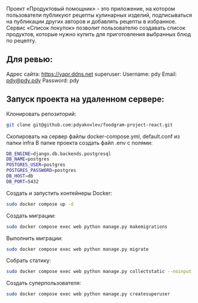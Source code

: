 Проект «Продуктовый помощник» - это приложение, на котором пользователи публикуют рецепты кулинарных изделий, подписываться на публикации других авторов и добавлять рецепты в избранное. Сервис «Список покупок» позволит пользователю создавать список продуктов, которые нужно купить для приготовления выбранных блюд по рецепту.

## Для ревью:
Адрес сайта: https://yapr.ddns.net
superuser:
           Username: pdy
           Email: pdy@pdy.pdy
           Password: pdy

## Запуск проекта на удаленном сервере:

Клонировать репозиторий:
```bash
git clone git@github.com:pdyakovlev/foodgram-project-react.git
```
Скопировать на сервер файлы docker-compose.yml, default.conf из папки infra
В папке проекта создать файл .env с полями:
```bash
DB_ENGINE=django.db.backends.postgresql
DB_NAME=postgres
POSTGRES_USER=postgres
POSTGRES_PASSWORD=postgres
DB_HOST=db
DB_PORT=5432
```
Создать и запустить контейнеры Docker:
```bash
sudo docker compose up -d
```
Создать миграции:
```bash
sudo docker compose exec web python manage.py makemigrations
```

Выполнить миграции:
```bash
sudo docker compose exec web python manage.py migrate
```

Собрать статику:
```bash
sudo docker compose exec web python manage.py collectstatic --noinput
```

Создать суперпользователя:
```bash
sudo docker compose exec web python manage.py createsuperuser
```